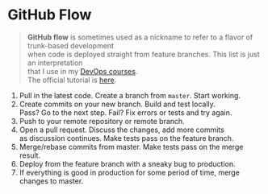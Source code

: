 # GitHub Flow

> **GitHub flow** is sometimes used as a nickname to refer to a flavor of trunk-based development  
>  when code is deployed straight from feature branches. This list is just an interpretation  
>  that I use in my [DevOps courses](http://redpill.solutions).  
>  The official tutorial is [here](https://guides.github.com/introduction/flow/).

1. Pull in the latest code. Create a branch from `master`. Start working.
2. Create commits on your new branch. Build and test locally.  
   Pass? Go to the next step. Fail? Fix errors or tests and try again.
3. Push to your remote repository or remote branch.
4. Open a pull request. Discuss the changes, add more commits  
   as discussion continues. Make tests pass on the feature branch.
5. Merge/rebase commits from master. Make tests pass on the merge result.
6. Deploy from the feature branch with a sneaky bug to production.
7. If everything is good in production for some period of time, merge changes to master.
